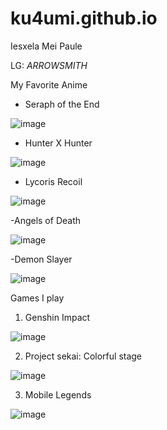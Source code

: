 # ku4umi.github.io
Iesxela Mei Paule

LG: *ARROWSMITH*

My Favorite Anime
- Seraph of the End

![image](https://user-images.githubusercontent.com/122244559/211964812-5eeda694-1877-4491-af0e-e8ead1d6c3e3.png)

- Hunter X Hunter

![image](https://user-images.githubusercontent.com/122244559/211964855-f6425534-cd3c-4265-b145-2284f949f169.png)

- Lycoris Recoil

![image](https://user-images.githubusercontent.com/122244559/211964899-007fc23f-fdac-41af-8fec-b86cf15bdd65.png)

-Angels of Death

![image](https://user-images.githubusercontent.com/122244559/211965004-4c1774da-97f0-46c2-9cf2-ff98786ce25e.png)

-Demon Slayer

![image](https://user-images.githubusercontent.com/122244559/211965076-143f9c84-46cb-4c4d-804b-d14f8314b155.png)


Games I play
1. Genshin Impact

![image](https://user-images.githubusercontent.com/122244559/211964531-47bc31a5-470c-4452-b4c1-4a5bd3679241.png)

2. Project sekai: Colorful stage

![image](https://user-images.githubusercontent.com/122244559/211964291-ba2c1b21-138e-4f43-bb0f-3020511f2f0b.png)

3. Mobile Legends

![image](https://user-images.githubusercontent.com/122244559/211964746-a0e7d9f0-6653-41ef-8ffd-7eb82dbb1e44.png)
